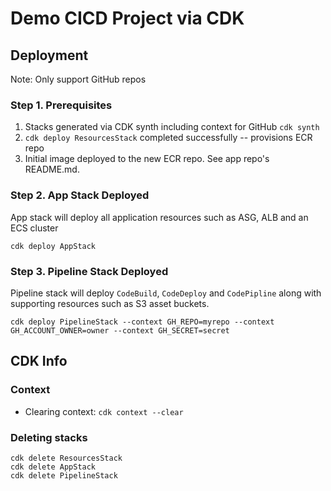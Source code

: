 # Demo CICD Project via CDK

## Deployment

Note: Only support GitHub repos

### Step 1. Prerequisites

1. Stacks generated via CDK synth including context for GitHub `cdk synth`
1. `cdk deploy ResourcesStack` completed successfully -- provisions ECR repo
1. Initial image deployed to the new ECR repo. See app repo's README.md.

### Step 2. App Stack Deployed

App stack will deploy all application resources such as ASG, ALB and an ECS cluster

```
cdk deploy AppStack
```

### Step 3. Pipeline Stack Deployed

Pipeline stack will deploy `CodeBuild`, `CodeDeploy` and `CodePipline` along with supporting resources such as S3 asset buckets.

```
cdk deploy PipelineStack --context GH_REPO=myrepo --context GH_ACCOUNT_OWNER=owner --context GH_SECRET=secret
```

## CDK Info

### Context

* Clearing context: `cdk context --clear`

### Deleting stacks

``` 
cdk delete ResourcesStack
cdk delete AppStack
cdk delete PipelineStack
```
